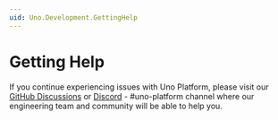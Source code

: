 ```yaml
---
uid: Uno.Development.GettingHelp
---
```


# Getting Help

If you continue experiencing issues with Uno Platform, please visit our [GitHub Discussions](https://github.com/unoplatform/uno/discussions) or [Discord](https://www.platform.uno/discord) - #uno-platform channel where our engineering team and community will be able to help you.
